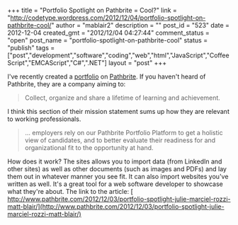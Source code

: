 +++
title = "Portfolio Spotlight on Pathbrite = Cool?"
link = "http://codetype.wordpress.com/2012/12/04/portfolio-spotlight-on-pathbrite-cool/"
author = "mablair2"
description = ""
post_id = "523"
date = 2012-12-04
created_gmt = "2012/12/04 04:27:44"
comment_status = "open"
post_name = "portfolio-spotlight-on-pathbrite-cool"
status = "publish"
tags = ["post","development","software","coding","web","html","JavaScript","CoffeeScript","EMCAScript","C#",".NET"]
layout = "post"
+++

I've recently created a [portfolio](https://pathbrite.com/portfolio/PBBvoPB0J) on [Pathbrite](https://www.pathbrite.com/). If you haven't heard of Pathbrite, they are a company aiming to:

> Collect, organize and share a lifetime of learning and achievement.

I think this section of their mission statement sums up how they are relevant to working professionals.

> ... employers rely on our Pathbrite Portfolio Platform to get a holistic view of candidates, and to better evaluate their readiness for and organizational fit to the opportunity at hand.

How does it work? The sites allows you to import data (from LinkedIn and other sites) as well as other documents (such as images and PDFs) and lay them out in whatever manner you see fit. It can also import websites you've written as well. It's a great tool for a web software developer to showcase what they're about. The link to the article: [ http://www.pathbrite.com/2012/12/03/portfolio-spotlight-julie-marciel-rozzi-matt-blair/](http://www.pathbrite.com/2012/12/03/portfolio-spotlight-julie-marciel-rozzi-matt-blair/)
